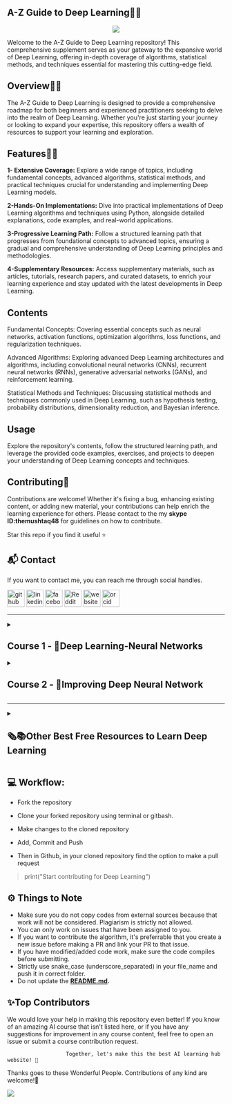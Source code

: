 ## **A-Z Guide to Deep Learning👋🛒**
<p align="center">
<img src="https://github.com/hussain0048/Deep-Learning/blob/master/DL.png"></a>
</p>

Welcome to the A-Z Guide to Deep Learning repository! This comprehensive supplement serves as your gateway to the expansive world of Deep Learning, offering in-depth coverage of algorithms, statistical methods, and techniques essential for mastering this cutting-edge field.

## **Overview👋🛒**

The A-Z Guide to Deep Learning is designed to provide a comprehensive roadmap for both beginners and experienced practitioners seeking to delve into the realm of Deep Learning. Whether you're just starting your journey or looking to expand your expertise, this repository offers a wealth of resources to support your learning and exploration.

## **Features👋🛒**

**1- Extensive Coverage:** Explore a wide range of topics, including fundamental concepts, advanced algorithms, statistical methods, and practical techniques crucial for understanding and implementing Deep Learning models.

**2-Hands-On Implementations:** Dive into practical implementations of Deep Learning algorithms and techniques using Python, alongside detailed explanations, code examples, and real-world applications.

**3-Progressive Learning Path:** Follow a structured learning path that progresses from foundational concepts to advanced topics, ensuring a gradual and comprehensive understanding of Deep Learning principles and methodologies.

**4-Supplementary Resources:** Access supplementary materials, such as articles, tutorials, research papers, and curated datasets, to enrich your learning experience and stay updated with the latest developments in Deep Learning.

## **Contents**

Fundamental Concepts: Covering essential concepts such as neural networks, activation functions, optimization algorithms, loss functions, and regularization techniques.

Advanced Algorithms: Exploring advanced Deep Learning architectures and algorithms, including convolutional neural networks (CNNs), recurrent neural networks (RNNs), generative adversarial networks (GANs), and reinforcement learning.

Statistical Methods and Techniques: Discussing statistical methods and techniques commonly used in Deep Learning, such as hypothesis testing, probability distributions, dimensionality reduction, and Bayesian inference.

## **Usage**

Explore the repository's contents, follow the structured learning path, and leverage the provided code examples, exercises, and projects to deepen your understanding of Deep Learning concepts and techniques.

## **Contributing🙌**

Contributions are welcome! Whether it's fixing a bug, enhancing existing content, or adding new material, your contributions can help enrich the learning experience for others. Please contact to the my **skype ID:themushtaq48** for guidelines on how to contribute.


 Star this repo if you find it useful ⭐

 <h2>📬 Contact</h2>

If you want to contact me, you can reach me through social handles.

[<img src='https://cdn.jsdelivr.net/npm/simple-icons@3.0.1/icons/github.svg' alt='github' height='40'>](https://github.com/hussain0048)  [<img src='https://cdn.jsdelivr.net/npm/simple-icons@3.0.1/icons/linkedin.svg' alt='linkedin' height='40'>](https://www.linkedin.com/company/90909828/admin/feed/posts/)  [<img src='https://cdn.jsdelivr.net/npm/simple-icons@3.0.1/icons/facebook.svg' alt='facebook' height='40'>](https://www.facebook.com/CourseTeach)  [<img src='https://cdn.jsdelivr.net/npm/simple-icons@3.0.1/icons/reddit.svg' alt='Reddit' height='40'>](https://www.reddit.com/user/hussain0048)  [<img src='https://cdn.jsdelivr.net/npm/simple-icons@3.0.1/icons/icloud.svg' alt='website' height='40'>](https://coursesteach.com/)  [<img src='https://cdn.jsdelivr.net/npm/simple-icons@3.0.1/icons/orcid.svg' alt='orcid' height='40'>]( 0000-0002-7238-7924)

 ***
<details> 
<summary> <h2>Course 1 - 🧠Deep Learning-Neural Networks </h2> </summary>
  
  ### Week 1-**📚Chapter1: Introduction of Deep learning**
| Topic Name/Tutorial | Video | Code|
|---|---|---|
| [🌐**1-Understanding Basic Neural Networks**](https://medium.com/@Coursesteach/deep-learning-part-1-86757cf5a0c3) | [1](https://drive.google.com/file/d/11qLSQ0yE9vzUs77HvfOrQSKMBh8qfdHS/view)[-2](https://drive.google.com/file/d/1w4msKjdoNrUHNE7sW4nOfMbDQuo5TMF0/view)[-3](https://drive.google.com/file/d/1k4oWJ8ykTTciMMvwhM0sdaMUxTe69kuC/view?usp=sharing)[-4](https://drive.google.com/file/d/1fm-FuX6YZROxt1S-MNAR7Dym0TwS5usI/view)[-5](https://drive.google.com/file/d/15WzhYZDNe32MLrHgeM1ewGM9jBViRD4d/view) | Content 3 |
| [🌐**2-Supervised Learning with Neural Networks**](https://medium.com/@Coursesteach/deep-learning-part-2-ba1c433d051b) |[1](https://drive.google.com/file/d/1v-cdyxqInCwUUNDVIaQiik_NXKWDS1Cc/view) | Content 6 |
|[🌐**3-Exploring the Different Types of Artificial Neural Networks**](https://medium.com/@Coursesteach/deep-learning-part-4-906b292a9fbf)|[-1](https://drive.google.com/file/d/1nX_WqPZVeqAZIowyj72-IqOkTHJWnAOS/view?usp=sharing)|---|
|[🌐**4- Why is Deep Learning taking off?**](https://medium.com/@Coursesteach/deep-learning-part-3-2f65e2b67c2)|[1](https://drive.google.com/file/d/1ewpU3lXmwkV11TSqryJmFZDOGOGDAgt-/view)|---|
|[🌐**5-Best Free Resources to Learn Deep learning (DL)**](https://medium.com/@Coursesteach/best-free-resources-to-learn-deep-learning-dl-a301d809c41d)|---|---|
   
### Week 2-**📚Chapter1:2 Logistic Regression as a Neural Network**
| Topic Name/Tutorial | Video | Notebook |
|---|---|---|
| [🌐**1- Binary Classification**](https://medium.com/@Coursesteach/deep-learning-part-5-365a718c7f9b) | [1](https://drive.google.com/file/d/1n-Fql88ISifq20Fu77etvKQa5gPscB-v/view) | Content 3 |
|[🌐**2-  Logistic Regression**](https://medium.com/@Coursesteach/deep-learning-part-6-f266039e1820) |[1](https://drive.google.com/file/d/1A9YOhkuHjX3pI-MkWtECwFnswZvq5eEn/view)[-2](https://drive.google.com/file/d/1tN02xXb_DzbJoeJgIg1cEvHUHiMJAqi0/view)| Content 6 |
|[🌐**3- Understanding the Logistic Regression Cost Function**](https://medium.com/@Coursesteach/deep-learning-part-7-6e78057a9ca6)|[1](https://drive.google.com/file/d/1U4nzfo3JjSjI32zRAnM_o3oszLbljUs_/view)|---|
|[🌐**4-Understanding the Logistic Regression Gradient Descent**](https://medium.com/@Coursesteach/deep-learning-part-8-05718b250906)|[**1**](https://drive.google.com/file/d/1RbY5DMHBROBxoo1E9J5JzLOLNOqrucTy/view)[**-2**](https://www.youtube.com/watch?v=hfMk-kjRv4c&ab_channel=SebastianLague)|---|
|[🌐**5-Intuition about Derivatives**](https://medium.com/@Coursesteach/deep-learning-part-9-51f3f2a32a80)|[**1**](https://drive.google.com/file/d/1agLgVt0VuFA_knJVgM9bJu6JzvS2qIyL/view)|[![Colab icon](https://img.shields.io/badge/Colab-Open-blue.svg?logo=colab&logoColor=white)]([https://github.com/hussain0048/Machine-Learning/blob/master/Simple_Linear_Regression_using_scikit_learn.ipynb](https://github.com/hussain0048/Deep-Learning/blob/master/Python_Basics_With_Numpy_v3.ipynb))|
|[🌐**6-Computation Graph**](https://medium.com/@Coursesteach/deep-learning-part-10-computation-graph-44cf88d8a507)|[**1**](https://drive.google.com/file/d/1mKrtl70Hk_mkvAxtz6UOi57L2Owhef8J/view)[**-2**](https://drive.google.com/file/d/1VsCUNq_2Lk0w8sRuKOH75cTuf4OTzW-0/view?usp=sharing)|---|
|[🌐**7-Derivatives with a Computation Graph**](https://medium.com/@Coursesteach/deep-learning-part-11-derivatives-with-a-computation-graph-5ea09aa7817f)|[**1**](https://drive.google.com/file/d/1ZelegkpamdCz55a3fqNRT85lsy5A6mna/view)|---|
|[🌐**8-Logistic Regression Gradient Descent**](https://medium.com/@Coursesteach/deep-learning-part-12-logistic-regression-gradient-descent-56a0b9a087b8)|[**1**](https://drive.google.com/file/d/1caCld7LtDzYwS0Btatb_kP78ePM0etbn/view)|---|
|[🌐**9-Gradient Descent on m Examples**](https://medium.com/@Coursesteach/deep-learning-part-13-gradient-descent-on-m-examples-bf50438f9f9c)|[**1**](https://drive.google.com/file/d/1caCld7LtDzYwS0Btatb_kP78ePM0etbn/view)|[![Colab icon](https://img.shields.io/badge/Colab-Open-blue.svg?logo=colab&logoColor=white)](https://github.com/hussain0048/Deep-Learning/blob/master/Deep_Learning.ipynb)|

### Week 3-**📚Chapter 3 Python and Vectorization**
| Topic Name/Tutorial| Video | Notebook |
|---|---|---|
|[**🌐1-Vectorization**](https://medium.com/@Coursesteach/deep-learning-part-14-vectorization-21b6120f9d4b)|[**1**](https://drive.google.com/file/d/1VRqm_Rnkff3LlfqBKEXdhaWxP6Tq02d1/view)|[![Colab icon](https://img.shields.io/badge/Colab-Open-blue.svg?logo=colab&logoColor=white)](https://github.com/hussain0048/Deep-Learning/blob/master/Deep_Learning.ipynb)|
|[**🌐2-More Vectorization Examples**](https://medium.com/@Coursesteach/deep-learning-part-14-vectorization-21b6120f9d4b)|[**1**](https://drive.google.com/file/d/1LVLtz9w3b75fo1cAK-L27bLQQ1AODDjb/view)|[![Colab icon](https://img.shields.io/badge/Colab-Open-blue.svg?logo=colab&logoColor=white)](https://github.com/hussain0048/Deep-Learning/blob/master/Deep_Learning.ipynb)|
|[**🌐3-Vectorizing Logistic Regression**](https://medium.com/@Coursesteach/deep-learning-part-16-vectorizing-logistic-regression-8a86d1d94f76)|[**1**](https://drive.google.com/file/d/1UKc4mFpS0zlocMdT2E2tunq2tFn7mREJ/view)|[![Colab icon](https://img.shields.io/badge/Colab-Open-blue.svg?logo=colab&logoColor=white)](https://github.com/hussain0048/Deep-Learning/blob/master/Deep_Learning.ipynb)|
|[**🌐4-Vectorizing Logistic Regression’s Gradient Output**](https://medium.com/@Coursesteach/deep-learning-part-17-vectorizing-logistic-regressions-gradient-output-14ac3d4bf91c)|[**1**](https://drive.google.com/file/d/1s9s24F8LhvrlIEggRUH4lVSARu_vhy_L/view)|[![Colab icon](https://img.shields.io/badge/Colab-Open-blue.svg?logo=colab&logoColor=white)](https://github.com/hussain0048/Deep-Learning/blob/master/Deep_Learning.ipynb)|

### Week 4-**📚Chapter4: Shallow Neural Network**
| Topic Name/Tutorial| Video | Notebook |
|---|---|---|
|[**🌐1-Neural Networks Overview**](https://medium.com/@Coursesteach/deep-learning-part-18-neural-networks-overview-992f2ed9d1d7)|[**1**](https://drive.google.com/file/d/1QBfz3m2N9K4oDtK4lKFUsgDKY3Rlr--_/view)[-2](https://www.youtube.com/watch?v=uxjTqBBLDLc)|[![Colab icon](https://img.shields.io/badge/Colab-Open-blue.svg?logo=colab&logoColor=white)](https://github.com/hussain0048/Deep-Learning/blob/master/Deep_Learning.ipynb)|
|[**🌐2-Neural Network Representation**](https://medium.com/@Coursesteach/deep-learning-part-19-neural-network-representation-6d352c922c4e)|[**1**](https://drive.google.com/file/d/14Dg60DlshucxBzz_Mg7QZCvNuisnRLOw/view)|[![Colab icon](https://img.shields.io/badge/Colab-Open-blue.svg?logo=colab&logoColor=white)](https://github.com/hussain0048/Deep-Learning/blob/master/Deep_Learning.ipynb)|
|[**🌐3-Computing a Neural Network's Output**](https://medium.com/@Coursesteach/deep-learning-part-20-computing-a-neural-networks-output-771629989fb2)|[**1**](https://drive.google.com/file/d/1-hGt0kFexBqOVSc6SzoRtGKDFpbtmTDW/view)[-2](https://drive.google.com/file/d/1rYmBaRkrbcbjxYb_tqwlovEfHcIYhHbs/view)|[![Colab icon](https://img.shields.io/badge/Colab-Open-blue.svg?logo=colab&logoColor=white)](https://github.com/hussain0048/Deep-Learning/blob/master/Deep_Learning.ipynb)|
|[**🌐4-Vectorizing Across Multiple Examples**](https://medium.com/@Coursesteach/deep-learning-part-21-vectorizing-across-multiple-examples-d0915323915c)|[**1**](https://drive.google.com/file/d/1VXVrfvfCJ-kgNb_5-smKRzUBWDz7vvIm/view)|[![Colab icon](https://img.shields.io/badge/Colab-Open-blue.svg?logo=colab&logoColor=white)](https://github.com/hussain0048/Deep-Learning/blob/master/Deep_Learning.ipynb)|
|[**🌐5-Explanation for Vectorized Implementation**](https://medium.com/@Coursesteach/deep-learning-part-22-explanation-for-vectorized-implementation-c94e860821e5)|[**1**](https://drive.google.com/file/d/1pYzW1f02EkbKqONHKY3YG7b3GBPJzo5L/view)|[![Colab icon](https://img.shields.io/badge/Colab-Open-blue.svg?logo=colab&logoColor=white)](https://github.com/hussain0048/Deep-Learning/blob/master/Deep_Learning.ipynb)|
|[**🌐6-Activation functions**](https://medium.com/@Coursesteach/deep-learning-part-23-activation-functions-4b7941463846)|[**1**](https://drive.google.com/file/d/1P-r4sKH3UHnFdGn16ltBja5oeenulFy5/view)|[![Colab icon](https://img.shields.io/badge/Colab-Open-blue.svg?logo=colab&logoColor=white)](https://github.com/hussain0048/Deep-Learning/blob/master/Deep_Learning.ipynb)|
|[**🌐7-Why do you need Non-Linear Activation Functions?**](https://medium.com/@Coursesteach/deep-learning-part-24-why-do-you-need-non-linear-activation-functions-e43a04d06d6d)|[**1**](https://drive.google.com/file/d/1IjGASpNFH573OfcWYFz1ZaNppKKpikb9/view)|[![Colab icon](https://img.shields.io/badge/Colab-Open-blue.svg?logo=colab&logoColor=white)](https://github.com/hussain0048/Deep-Learning/blob/master/Deep_Learning.ipynb)|
|[**🌐8-Derivatives of Activation Functions?**](https://medium.com/@Coursesteach/deep-learning-part-25-derivatives-of-activation-functions-4bbd7c7c7a1c)|[**1**](https://drive.google.com/file/d/1vDVT5OvGrIeC4wiT3_bwL6IavQ0yiTrE/view)|[![Colab icon](https://img.shields.io/badge/Colab-Open-blue.svg?logo=colab&logoColor=white)](https://github.com/hussain0048/Deep-Learning/blob/master/Deep_Learning.ipynb)|
|[**🌐9-Gradient Descent for Neural Networks?**](https://medium.com/@Coursesteach/deep-learning-part-26-gradient-descent-for-neural-networks-4d27bec5caa8)|[**1**](https://drive.google.com/file/d/1PaEEEtBSWEAa8Y8IGEL52VwzzL-OZZQQ/view)|[![Colab icon](https://img.shields.io/badge/Colab-Open-blue.svg?logo=colab&logoColor=white)](https://github.com/hussain0048/Deep-Learning/blob/master/Deep_Learning.ipynb)|
|[**🌐10-Backpropagation Intuition?**](https://medium.com/@Coursesteach/deep-learning-part-27-backpropagation-intuition-657275fd1960)|[**1**](https://drive.google.com/file/d/1xxhg6PwcuK03-YFkKzsS8DSo1DitU-7E/view)|[![Colab icon](https://img.shields.io/badge/Colab-Open-blue.svg?logo=colab&logoColor=white)](https://github.com/hussain0048/Deep-Learning/blob/master/Deep_Learning.ipynb)|
|[**🌐11-Random Initialization?**](https://medium.com/@Coursesteach/deep-learning-part-27-random-initialization-b25ef8df8334)|[**1**](https://drive.google.com/file/d/1ynAhOUck7mZq3kszHk_XjrcJcZIGG5qF/view)|[![Colab icon](https://img.shields.io/badge/Colab-Open-blue.svg?logo=colab&logoColor=white)](https://github.com/hussain0048/Deep-Learning/blob/master/Deep_Learning.ipynb)|

### Week 5-**📚Chapter5:Deep Neural Network**
| Topic Name/Tutorial| Video | Notebook |
|---|---|---|
|[**🌐1-Deep L-layer Neural Network**](https://medium.com/@Coursesteach/deep-learning-part-29-deep-l-layer-neural-network-ae01928aa68a)|[**1**](https://drive.google.com/file/d/1C55dUaouJBkKxf8P4fGZ-w-WDZAP75K3/view)|[![Colab icon](https://img.shields.io/badge/Colab-Open-blue.svg?logo=colab&logoColor=white)](https://github.com/hussain0048/Deep-Learning/blob/master/Deep_Learning.ipynb)|
|[**🌐2-Forward Propagation in a Deep Network**](https://medium.com/@Coursesteach/deep-learning-part-30-forward-propagation-in-a-deep-network-df65458904f3)|[**1**](https://drive.google.com/file/d/1X6Ufc8fsf7x0A_yHhw-f8QKwDBpmERjJ/view)|[![Colab icon](https://img.shields.io/badge/Colab-Open-blue.svg?logo=colab&logoColor=white)](https://github.com/hussain0048/Deep-Learning/blob/master/Deep_Learning.ipynb)|
|[**🌐3-Getting your Matrix Dimensions Right**](https://medium.com/@Coursesteach/deep-learning-part-31-getting-your-matrix-dimensions-right-1edb3d33cd43)|[**1**](https://drive.google.com/file/d/10726dBXN-MOvkkf9thC7E3bhnJMA4-OG/view)|[![Colab icon](https://img.shields.io/badge/Colab-Open-blue.svg?logo=colab&logoColor=white)](https://github.com/hussain0048/Deep-Learning/blob/master/Deep_Learning.ipynb)|
|[**🌐4-Why Deep Representations?**](https://medium.com/@Coursesteach/deep-learning-part-32-why-deep-representations-3779ac41595c)|[**1**](https://drive.google.com/file/d/1dhMcnD2yxXSLdAM4oDukqvKj6D5WBpkT/view)|[![Colab icon](https://img.shields.io/badge/Colab-Open-blue.svg?logo=colab&logoColor=white)](https://github.com/hussain0048/Deep-Learning/blob/master/Deep_Learning.ipynb)|
|[**🌐5-Building Blocks of Deep Neural Networks?**](https://medium.com/@Coursesteach/deep-learning-part-33-building-blocks-of-deep-neural-networks-788aab5b831a)|[**1**](https://drive.google.com/file/d/1g6qmbPEhXSTcWiG1_IrFP-MApKUgxki3/view)|[![Colab icon](https://img.shields.io/badge/Colab-Open-blue.svg?logo=colab&logoColor=white)](https://github.com/hussain0048/Deep-Learning/blob/master/Deep_Learning.ipynb)|
|[**🌐6-Forward and Backward Propagation?**](https://medium.com/@Coursesteach/deep-learning-part-34-forward-and-backward-propagation-e91892b6dfef)|[**1**](https://drive.google.com/file/d/1mfyL_ZI7DG_4r3pVZ9tEudZjGX3gwyeR/view)|[![Colab icon](https://img.shields.io/badge/Colab-Open-blue.svg?logo=colab&logoColor=white)](https://github.com/hussain0048/Deep-Learning/blob/master/Deep_Learning.ipynb)|
|[**🌐7-Parameters vs Hyperparameters**](https://medium.com/@Coursesteach/deep-learning-part-35-parameters-vs-hyperparameters-11c9beff5eb6)|[**1**](https://drive.google.com/file/d/11aCdxKR_FRliq3IJwUaWJnDHdPmztfQi/view)|[![Colab icon](https://img.shields.io/badge/Colab-Open-blue.svg?logo=colab&logoColor=white)](https://github.com/hussain0048/Deep-Learning/blob/master/Deep_Learning.ipynb)|
</details>

<details> 
<summary> <h2>Course 2 - 🧠Improving Deep Neural Network </h2> </summary>
  
  ### Week 1-**📚Chapter1:Practical Aspects of Deep Learning**
| Topic Name/Tutorial | Video | Code|
|---|---|---|
| [🌐**1-Train / Dev / Test sets**](https://medium.com/@Coursesteach/deep-learning-part-36-train-dev-test-sets-d3228c481713) | [1](https://drive.google.com/file/d/1JYFspatqXOuOAs3UFJYMelPc148MhtZB/view)| [![Colab icon](https://img.shields.io/badge/Colab-Open-blue.svg?logo=colab&logoColor=white)](https://github.com/hussain0048/Deep-Learning/blob/master/Deep_Learning.ipynb) |
| [🌐**2-Bias Variance**](https://medium.com/@Coursesteach/deep-learning-part-37-bias-variance-3837b4f6caa1) |[1](https://drive.google.com/file/d/1F2BvP9xODTdiAsfQMAgZMxhpY6vYagcV/view) | [![Colab icon](https://img.shields.io/badge/Colab-Open-blue.svg?logo=colab&logoColor=white)](https://github.com/hussain0048/Deep-Learning/blob/master/Deep_Learning.ipynb)|
|[🌐**3-Basic Recipe for Machine Learning**](https://medium.com/@Coursesteach/deep-learning-part-34-basic-recipe-for-machine-learning-89a5a83beb6a)|[-1](https://drive.google.com/file/d/1fXHTX2jAoLXMICqz5tjOG9rKykW--Zn3/view)|[![Colab icon](https://img.shields.io/badge/Colab-Open-blue.svg?logo=colab&logoColor=white)](https://github.com/hussain0048/Deep-Learning/blob/master/Deep_Learning.ipynb)|
|[🌐**4- Regularization**](https://medium.com/@Coursesteach/deep-learning-part-35-regularization-93bcc16cc4c0)|[1](https://drive.google.com/file/d/118RJWFDNHuyK4hesKcAcs5NyMnFD2kfL/view)|[![Colab icon](https://img.shields.io/badge/Colab-Open-blue.svg?logo=colab&logoColor=white)](https://github.com/hussain0048/Deep-Learning/blob/master/Deep_Learning.ipynb)|
|[🌐**5-Why Regularization Reduces Overfitting**](https://medium.com/@Coursesteach/deep-learning-part-36-why-regularization-reduces-overfitting-4800f3f6658b)|[1](https://drive.google.com/file/d/1aSFhJ5n3T37z7SxeVwr8y94enGNf4TLQ/view)|---|
|[🌐**6- Dropout Regularization**](https://medium.com/@Coursesteach/deep-learning-part-37-dropout-regularization-fed4b6064052)|[1](https://drive.google.com/file/d/1v1vu8JtW8rN1U94InZKJLGpCAWZuzySt/view)[-2](https://drive.google.com/file/d/1nb4TSt-oFzXV4Ku0wpBGK49IBPjOU0fV/view)|[![Colab icon](https://img.shields.io/badge/Colab-Open-blue.svg?logo=colab&logoColor=white)](https://github.com/hussain0048/Deep-Learning/blob/master/Deep_Learning.ipynb)|
|[🌐**7- Other Regularization Methods**](https://medium.com/@Coursesteach/deep-learning-part-38-data-augmentation-and-early-stopping-17e6298dba1a)|[1](https://drive.google.com/file/d/18vQ5IPBgpfsdlJn1h0SRZEr3kJbveiF_/view)[-2](https://www.youtube.com/watch?v=Bwepf5MtuaE)|[![Colab icon](https://img.shields.io/badge/Colab-Open-blue.svg?logo=colab&logoColor=white)](https://github.com/hussain0048/Deep-Learning/blob/master/Deep_Learning.ipynb)|
|[🌐**8- Normalizing Inputs**](https://medium.com/@Coursesteach/deep-learning-part-39-normalizing-inputs-72f590961e72)|[1](https://drive.google.com/file/d/1gFhmuoQMpuZxlnWjF_o7DDUba4futKYj/view)|[![Colab icon](https://img.shields.io/badge/Colab-Open-blue.svg?logo=colab&logoColor=white)](https://github.com/hussain0048/Deep-Learning/blob/master/Deep_Learning.ipynb)|
|[🌐**9- Vanishing-Exploding Gradients**](https://medium.com/@Coursesteach/deep-learning-part-40-vanishing-exploding-gradients-3d4fe4eeb16d)|[1](https://drive.google.com/file/d/1OrjqDTFXXfvQ8RrfEtOyzTeyWv9NIupG/view)|[![Colab icon](https://img.shields.io/badge/Colab-Open-blue.svg?logo=colab&logoColor=white)](https://github.com/hussain0048/Deep-Learning/blob/master/Deep_Learning.ipynb)|
</details>

 ***

<details> 
<summary> <h2>🗞️📚Other Best Free Resources to Learn Deep Learning </h2> </summary>
 
   - [**Assignment 1: Python Basics with Numpy**](https://github.com/hussain0048/Deep-Learning/blob/master/Python_Basics_With_Numpy_v3.ipynb)
   
 ##[**Alogrithems**](https://github.com/hussain0048/Deep-Learning-with-Keras/tree/master/Alogrithems)
    -  [DL0101EN-3-1-Regression-with-Keras-py-v1.0.ipynb](https://github.com/hussain0048/Deep-Learning-with-Keras/blob/master/Alogrithems/DL0101EN-3-1-Regression-with-Keras-py-v1.0.ipynb)
    -  [DL0101EN-3-2-Classification-with-Keras-py-v1.0.ipynb](https://github.com/hussain0048/Deep-Learning-with-Keras/blob/master/Alogrithems/DL0101EN-3-2-Classification-with-Keras-py-v1.0.ipynb)
    -   [Keras - Tutorial - Happy House v1.ipynb](https://github.com/hussain0048/Deep-Learning-with-Keras/blob/master/Alogrithems/Keras%20-%20Tutorial%20-%20Happy%20House%20v1.ipynb)
    -   [Keras_for_Beginners_Implementing_a_Convolutional_Neural_Network](https://github.com/hussain0048/Deep-Learning-with-Keras/blob/master/Alogrithems/Keras_for_Beginners_Implementing_a_Convolutional_Neural_Network%20(1).ipynb)
    -   [Keras_for_Beginners_Building_Your_First_Neural_Network.ipynb](https://github.com/hussain0048/Deep-Learning-with-Keras/blob/master/Alogrithems/Keras_for_Beginners_Building_Your_First_Neural_Network.ipynb)

 * [**Need to Implement**]()
    * [Text Classification — CNN with LSTM](https://anandsarank.medium.com/cnn-with-lstm-for-text-classification-53d18e5f7f5c)
    * [Step-by-Step Guide — Building a Prediction Model in Python](https://towardsdatascience.com/step-by-step-guide-building-a-prediction-model-in-python-ac441e8b9e8b)
 * [**Important Website**]()
    *  [victorzhou](https://victorzhou.com/)
</details>

## 💻 Workflow:

- Fork the repository

- Clone your forked repository using terminal or gitbash.

- Make changes to the cloned repository

- Add, Commit and Push

- Then in Github, in your cloned repository find the option to make a pull request 

> print("Start contributing for Deep Learning")
>
## ⚙️ Things to Note

* Make sure you do not copy codes from external sources because that work will not be considered. Plagiarism is strictly not allowed.
* You can only work on issues that have been assigned to you.
* If you want to contribute the algorithm, it's preferrable that you create a new issue before making a PR and link your PR to that issue.
* If you have modified/added code work, make sure the code compiles before submitting.
* Strictly use snake_case (underscore_separated) in your file_name and push it in correct folder.
* Do not update the **[README.md](https://github.com/prathimacode-hub/ML-ProjectKart/blob/main/README.md).**

## **✨Top Contributors**
We would love your help in making this repository even better! If you know of an amazing AI course that isn't listed here, or if you have any suggestions for improvement in any course content, feel free to open an issue or submit a course contribution request.

                       Together, let's make this the best AI learning hub website! 🚀

Thanks goes to these Wonderful People. Contributions of any kind are welcome!🚀

<a href="https://github.com/hussain0048/Machine-Learning/graphs/contributors">
  <img src="https://contrib.rocks/image?repo=hussain0048/Deep-Learning" />
</a>
